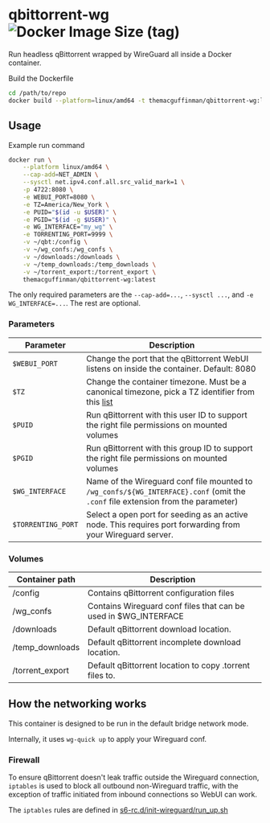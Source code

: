 # qbittorrent-wg ![Docker Image Size (tag)](https://img.shields.io/docker/image-size/themacguffinman/qbittorrent-wg/latest?label=Docker%20Hub&link=https%3A%2F%2Fhub.docker.com%2Fr%2Fthemacguffinman%2Fqbittorrent-wg)

Run headless qBittorrent wrapped by WireGuard all inside a Docker container.

Build the Dockerfile
```bash
cd /path/to/repo
docker build --platform=linux/amd64 -t themacguffinman/qbittorrent-wg:latest .
```

## Usage

Example run command
```bash
docker run \
	--platform linux/amd64 \
	--cap-add=NET_ADMIN \
	--sysctl net.ipv4.conf.all.src_valid_mark=1 \
	-p 4722:8080 \
	-e WEBUI_PORT=8080 \
	-e TZ=America/New_York \
	-e PUID="$(id -u $USER)" \
	-e PGID="$(id -g $USER)" \
	-e WG_INTERFACE="my_wg" \
	-e TORRENTING_PORT=9999 \
	-v ~/qbt:/config \
	-v ~/wg_confs:/wg_confs \
	-v ~/downloads:/downloads \
	-v ~/temp_downloads:/temp_downloads \
	-v ~/torrent_export:/torrent_export \
	themacguffinman/qbittorrent-wg:latest
```

The only required parameters are the `--cap-add=...`, `--sysctl ...`, and `-e WG_INTERFACE=...`. The rest are optional.

### Parameters

| Parameter        | Description                                                                                                                                                      |
|------------------|------------------------------------------------------------------------------------------------------------------------------------------------------------------|
| `$WEBUI_PORT`      | Change the port that the qBittorrent WebUI listens on inside the container. Default: 8080                                                                        |
| `$TZ`              | Change the container timezone. Must be a canonical timezone, pick a TZ identifier from this [list](https://en.wikipedia.org/wiki/List_of_tz_database_time_zones) |
| `$PUID`            | Run qBittorrent with this user ID to support the right file permissions on mounted volumes                                                                       |
| `$PGID`            | Run qBittorrent with this group ID to support the right file permissions on mounted volumes                                                                      |
| `$WG_INTERFACE`    | Name of the Wireguard conf file mounted to `/wg_confs/${WG_INTERFACE}.conf` (omit the `.conf` file extension from the parameter)                                 |
| `$TORRENTING_PORT` | Select a open port for seeding as an active node. This requires port forwarding from your Wireguard server.                                                      |

### Volumes

| Container path  | Description                                                     |
|-----------------|-----------------------------------------------------------------|
| /config         | Contains qBittorrent configuration files                        |
| /wg_confs       | Contains Wireguard conf files that can be used in $WG_INTERFACE |
| /downloads      | Default qBittorrent download location.                          |
| /temp_downloads | Default qBittorrent incomplete download location.               |
| /torrent_export | Default qBittorrent location to copy .torrent files to.         |

## How the networking works
This container is designed to be run in the default bridge network mode.

Internally, it uses `wg-quick up` to apply your Wireguard conf.

### Firewall 
To ensure qBittorrent doesn't leak traffic outside the Wireguard connection, `iptables` is used to block all outbound non-Wireguard traffic, with the exception of traffic initiated from inbound connections so WebUI can work.

The `iptables` rules are defined in [s6-rc.d/init-wireguard/run_up.sh](s6-rc.d/init-wireguard/run_up.sh)
